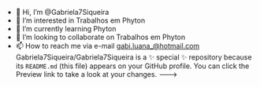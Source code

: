 - 👋 Hi, I’m @Gabriela7Siqueira
- 👀 I’m interested in  Trabalhos em Phyton
- 🌱 I’m currently learning  Phyton
- 💞️ I’m looking to collaborate on  Trabalhos em Phyton
- 📫 How to reach me  via e-mail gabi.luana_@hotmail.com
Gabriela7Siqueira/Gabriela7Siqueira is a ✨ special ✨ repository because its `README.md` (this file) appears on your GitHub profile.
You can click the Preview link to take a look at your changes.
--->
